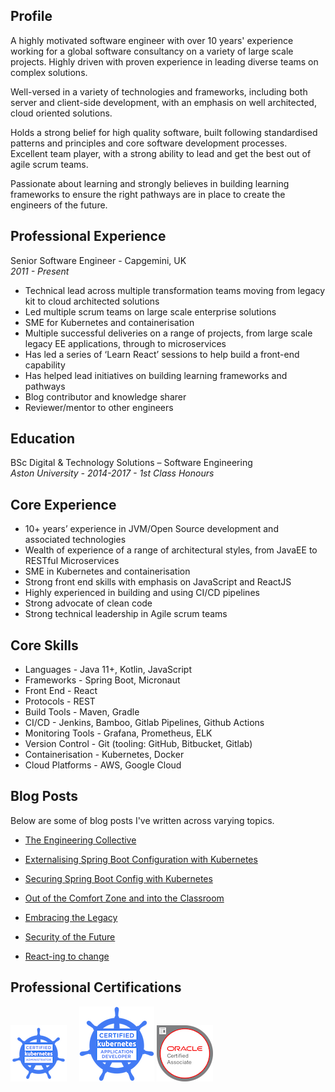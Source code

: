 
## Profile    
A highly motivated software engineer with over 10 years' experience working for a global software consultancy on a variety of large scale projects. Highly driven with proven experience in leading diverse teams on complex solutions.

Well-versed in a variety of technologies and frameworks, including both server and client-side development, with an emphasis on well architected, cloud oriented solutions. 

Holds a strong belief for high quality software, built following standardised patterns and principles and core software development processes. Excellent team player, with a strong ability to lead and get the best out of agile scrum teams.

Passionate about learning and strongly believes in building learning frameworks to ensure the right pathways are in place to create the engineers of the future.

## Professional Experience
  Senior Software Engineer - Capgemini, UK<br/>
  *2011 - Present*
  
  - Technical lead across multiple transformation teams moving from legacy kit to cloud architected solutions
  - Led multiple scrum teams on large scale enterprise solutions
  - SME for Kubernetes and containerisation
  - Multiple successful deliveries on a range of projects, from large scale legacy EE applications, through to microservices
  - Has led a series of ‘Learn React’ sessions to help build a front-end capability  
  - Has helped lead initiatives on building learning frameworks and pathways
  - Blog contributor and knowledge sharer
  - Reviewer/mentor to other engineers        

## Education
  BSc Digital & Technology Solutions – Software Engineering<br/>
  *Aston University - 2014-2017 - 1st Class Honours*

## Core Experience 

  - 10+ years’ experience in JVM/Open Source development and associated technologies  
  - Wealth of experience of a range of architectural styles, from JavaEE to RESTful Microservices
  - SME in Kubernetes and containerisation
  - Strong front end skills with emphasis on JavaScript and ReactJS 
  - Highly experienced in building and using CI/CD pipelines
  - Strong advocate of clean code
  - Strong technical leadership in Agile scrum teams  

## Core Skills
  - Languages - Java 11+, Kotlin, JavaScript
  - Frameworks - Spring Boot, Micronaut
  - Front End - React
  - Protocols - REST
  - Build Tools - Maven, Gradle
  - CI/CD - Jenkins, Bamboo, Gitlab Pipelines, Github Actions
  - Monitoring Tools - Grafana, Prometheus, ELK
  - Version Control - Git (tooling: GitHub, Bitbucket, Gitlab)
  - Containerisation - Kubernetes, Docker
  - Cloud Platforms - AWS, Google Cloud

## Blog Posts
    
  Below are some of blog posts I've written across varying topics.
   
  - [The Engineering Collective](https://medium.com/@greg-wolverson/the-engineering-collective-455410f8425e)

  - [Externalising Spring Boot Configuration with Kubernetes](https://greg-wolverson.medium.com/externalizing-spring-boot-config-with-kubernetes-87b5258897aa)
  
  - [Securing Spring Boot Config with Kubernetes](https://greg-wolverson.medium.com/securing-spring-boot-config-with-kubernetes-dbd57e652780)

  - [Out of the Comfort Zone and into the Classroom](https://medium.com/@greg-wolverson/out-of-the-comfort-zone-and-into-the-classroom-6da9c5801994)
 
  - [Embracing the Legacy](https://medium.com/@greg-wolverson/embracing-the-legacy-26857621a68f)
    
  - [Security of the Future](https://medium.com/capgemini-engineering/security-of-the-future-9ed27a42bd5a)
    
  - [React-ing to change](https://medium.com/capgemini-engineering/react-ing-to-change-5bbd673e0705)

## Professional Certifications  
  
   [![CKA](./assets/images/cka-certified-kubernetes-administrator.png)](https://www.youracclaim.com/badges/d4d84206-f755-444c-82a0-ddb167f7e7f3/public_url)&nbsp;&nbsp;&nbsp;&nbsp;
   [![CKAD](./assets/images/ckad-certified-kubernetes-application-developer.png)](https://www.credly.com/badges/bf05da08-c4b6-4b89-8929-bca44446778d/public_url)
   [![Java SE 7](./assets/images/oracle-certified-associate-java-se-7-programmer.png)](https://www.youracclaim.com/badges/95b4a38a-5922-4654-970d-16d1b618830b/public_url)
